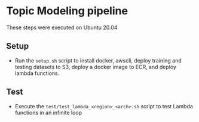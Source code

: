 # Topic Modeling pipeline
These steps were executed on Ubuntu 20.04
## Setup
* Run the `setup.sh` script to install docker, awscli, deploy training and testing datasets to S3, deploy a docker image to ECR, and deploy lambda functions.
## Test
* Execute the `test/test_lambda_<region>_<arch>.sh` script to test Lambda functions in an infinite loop
